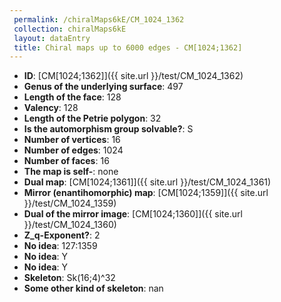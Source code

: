 ```yaml
--- 
 permalink: /chiralMaps6kE/CM_1024_1362 
 collection: chiralMaps6kE
 layout: dataEntry
 title: Chiral maps up to 6000 edges - CM[1024;1362]
---
```


- **ID**: [CM[1024;1362]]({{ site.url }}/test/CM_1024_1362)
- **Genus of the underlying surface**: 497
- **Length of the face**: 128
- **Valency**: 128
- **Length of the Petrie polygon**: 32
- **Is the automorphism group solvable?**: S
- **Number of vertices**: 16
- **Number of edges**: 1024
- **Number of faces**: 16
- **The map is self-**: none
- **Dual map**: [CM[1024;1361]]({{ site.url }}/test/CM_1024_1361)
- **Mirror (enantihomorphic) map**: [CM[1024;1359]]({{ site.url }}/test/CM_1024_1359)
- **Dual of the mirror image**: [CM[1024;1360]]({{ site.url }}/test/CM_1024_1360)
- **Z_q-Exponent?**: 2
- **No idea**:  127:1359
- **No idea**: Y
- **No idea**: Y
- **Skeleton**: Sk(16;4)^32
- **Some other kind of skeleton**: nan
